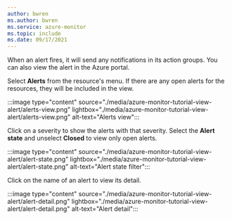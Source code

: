 ```yaml
---
author: bwren
ms.author: bwren
ms.service: azure-monitor
ms.topic: include
ms.date: 09/17/2021
---
```


When an alert fires, it will send any notifications in its action groups. You can also view the alert in the Azure portal. 

Select **Alerts** from the resource's menu. If there are any open alerts for the resources, they will be included in the view.

:::image type="content" source="./media/azure-monitor-tutorial-view-alert/alerts-view.png" lightbox="./media/azure-monitor-tutorial-view-alert/alerts-view.png" alt-text="Alerts view":::

Click on a severity to show the alerts with that severity. Select the **Alert state** and unselect **Closed** to view only open alerts.

:::image type="content" source="./media/azure-monitor-tutorial-view-alert/alert-state.png" lightbox="./media/azure-monitor-tutorial-view-alert/alert-state.png" alt-text="Alert state filter":::

Click on the name of an alert to view its detail.

:::image type="content" source="./media/azure-monitor-tutorial-view-alert/alert-detail.png" lightbox="./media/azure-monitor-tutorial-view-alert/alert-detail.png" alt-text="Alert detail":::